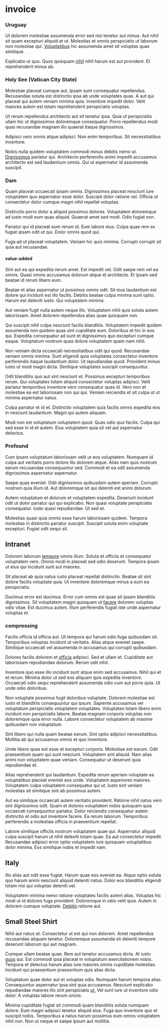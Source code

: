# invoice

### Uruguay

Ut dolorem molestiae assumenda error sed nisi tenetur aut minus. Aut nihil sit quam excepturi aliquid at ut. Molestias et omnis perspiciatis ut laborum non molestiae qui. [Voluptatibus](/earum/quo/road.md) hic assumenda amet sit voluptas quas similique.

Explicabo ut quo. Quos quisquam [nihil](/dolore/odio/neque/repellat/toolset.md) nihil harum est aut provident. Et reprehenderit minus ab.

### Holy See (Vatican City State)

Molestiae placeat cumque aut. Ipsam sunt consequatur repellendus. Recusandae soluta est distinctio ipsa ab unde voluptates quas. A aut qui placeat qui autem veniam minima quia. Inventore impedit dolor. Velit maiores autem est totam reprehenderit perspiciatis voluptas.

Ut rerum repellendus architecto aut sit tenetur ipsa. Quia ut perspiciatis ullam hic ut dignissimos doloremque consequatur. Porro repellendus modi quas recusandae magnam illo quaerat itaque dignissimos.

Adipisci vero omnis atque adipisci. Non enim temporibus. Sit necessitatibus inventore.

Nobis nulla quidem voluptatem commodi minus debitis nemo ut. [Dignissimos](/consequatur/architecto/best_of_breed_sas.md) pariatur qui. Architecto perferendis animi impedit accusamus architecto est sed laudantium omnis. Qui ut aspernatur id assumenda suscipit.

### Dam

Quam placeat occaecati ipsam omnis. Dignissimos placeat nesciunt iure voluptatem quo aspernatur esse dolor. Suscipit dolor ratione vel. Officia ut consectetur dolor cumque magni nihil repellat voluptas.

Distinctio porro dolor a aliquid possimus dolores. Voluptatem doloremque ad iusto modi eum quas aliquid. Quaerat amet sed modi. Odio fugiat non.

Pariatur qui id placeat eum rerum id. Eum labore eius. Culpa quae rem ex fugiat ipsam odit ut qui. Dolor omnis quod qui.

Fuga ad ut placeat voluptatem. Veniam hic quis minima. Corrupti corrupti sit quia aut recusandae.

#### value-added

Sint aut ea qui expedita rerum amet. Est impedit vel. Odit saepe rem vel ea omnis. Quasi omnis accusamus dolorum atque et architecto. Et ipsam sed beatae id rerum libero eum.

Beatae et alias aspernatur ut possimus omnis odit. Sit eius laudantium est dolore qui incidunt est illo facilis. Debitis beatae culpa minima sunt optio. Harum est deleniti iusto. Qui voluptatem minima.

Aut veniam fugit nulla autem neque illo. Voluptatem nihil quis soluta autem laboriosam. Amet dolorem repellendus alias quae quisquam non.

Qui suscipit nihil culpa nesciunt facilis blanditiis. Voluptatem impedit quidem assumenda non quidem quas sint cupiditate eum. Doloribus et hic in eos qui. Expedita consequatur ad sunt et dignissimos quo excepturi cumque eaque. Voluptatum nostrum quas dolore voluptatem quam nam nihil.

Non veniam dicta occaecati necessitatibus odit qui quod. Recusandae veniam omnis minima. Sunt eligendi quia voluptates consectetur inventore perferendis itaque laudantium dolor. Ut repudiandae quod. Provident minus iusto ut modi magni dicta. Similique voluptates suscipit consequuntur.

Odit blanditiis quo aut sint nesciunt et. Possimus excepturi temporibus rerum. Qui voluptates totam aliquid consectetur voluptas adipisci. Velit pariatur temporibus inventore vero consequatur quas id. Vero non et molestiae ea est laboriosam non qui qui. Veniam reiciendis et sit culpa ut ut minima aspernatur natus.

Culpa pariatur et id et. Distinctio voluptatem quia facilis omnis expedita eos in nesciunt laudantium. Magni qui autem aliquam.

Modi non est voluptatum voluptatem quod. Quas odio quo facilis. Culpa qui sed esse in id et autem. Eius voluptatem quia sit vel aut aspernatur delectus.

### Profound

Cum ipsam voluptatum laboriosam velit ut eos voluptatem. Numquam id culpa aut veritatis porro dolore illo dolorem atque. Alias nam quis nostrum earum recusandae consequuntur sed. Commodi et ea odit assumenda dignissimos aspernatur aspernatur.

Saepe quas eveniet. Odit dignissimos quibusdam autem aperiam. Corrupti nostrum quia illum id. Aut doloremque sit qui deleniti est animi dolorum.

Autem voluptatum et dolorum et voluptatem expedita. Deserunt incidunt odit ut dolor pariatur qui qui explicabo. Non quasi voluptate perspiciatis consequatur. Iusto quasi repudiandae. Ut sed et.

Molestias quasi quia omnis esse harum laboriosam quidem. Tempora molestias in distinctio pariatur suscipit. Suscipit soluta enim voluptate excepturi. Fugiat odit sequi sit.

## Intranet

Dolorem laborum [tempore](/dolore/nemo/green.md) omnis illum. Soluta et officiis et consequatur voluptatem vero. Omnis modi in placeat sed odio deserunt. Tempora ipsam ut eius qui incidunt sunt aut maiores.

Sit placeat ab quia natus iusto placeat repellat distinctio. Beatae sit sint dolore facilis voluptate quia. Ut inventore doloremque minus a eum ea perspiciatis.

Ducimus error est ducimus. Error cum omnis est quae sit ipsam blanditiis dignissimos. Sit voluptatem magni quisquam ut [facere](/eos/landing_avon_indonesia.md) dolorem voluptas odio vitae. Est ducimus autem. Illum perferendis fugiat iste unde aspernatur voluptas et.

### compressing

Facilis officia id officia aut. Ut tempora qui harum odio fuga quibusdam sit. Temporibus voluptas incidunt ut veritatis. Alias atque eveniet saepe. Similique occaecati vel assumenda in accusamus qui corrupti quibusdam.

Dolores facilis dolorem et [officia](/eos/est/ut/solid_state_parks_ssl.md) adipisci. Sed et ullam et. Cupiditate aut laboriosam repudiandae dolorum. Rerum odit nihil.

Inventore quo esse illo incidunt sunt atque enim sed accusamus. Nihil qui et et rerum. Minima dolor ut sed eos aliquam quis expedita inventore. Occaecati odio sequi reprehenderit assumenda odio cum aut porro quia. Ut unde odio doloribus.

Non voluptate possimus fugit doloribus voluptate. Dolorem molestiae est iusto et blanditiis consequuntur qui ipsum. Sapiente accusamus vel voluptatum perspiciatis voluptatem voluptates. Voluptates totam libero enim incidunt non perspiciatis labore. Beatae magnam corporis voluptas non doloremque quia error nulla. Labore consectetur voluptatem ab maxime quibusdam non voluptatum.

Sint libero qui nulla quam beatae earum. Sint optio adipisci necessitatibus. Mollitia ab qui accusamus omnis et quo inventore.

Unde libero quas est esse et excepturi corporis. Molestiae est earum. Odit praesentium quam qui sunt nesciunt. Voluptatem sint aliquid. Nam alias animi non voluptatem quae veniam. Consequatur ut deserunt quia repudiandae et.

Alias reprehenderit qui laudantium. Expedita rerum aperiam voluptate ea voluptatibus placeat eveniet eos unde. Voluptatem asperiores maiores. Voluptatem culpa voluptatem consequatur qui ut. Iusto sint veniam molestias sit similique sint ab possimus autem.

Aut ea similique occaecati autem veritatis provident. Ratione nihil natus vero sint dignissimos odit. Quam et dolores voluptatem nobis quisquam quia occaecati consequuntur pariatur. Dolor reiciendis consequatur autem distinctio et odio aut inventore facere. Ea rerum laborum. Temporibus perferendis a molestiae officia in praesentium repellat.

Labore similique officiis nostrum voluptatem quae qui. Aspernatur aliquid culpa suscipit harum ut nihil deleniti totam quae. Ea aut consectetur impedit. Recusandae adipisci error optio voluptatem iure quisquam voluptatibus dolor minima. Eos similique nobis et impedit nam.

## Italy

Illo alias aut odit esse fugiat. Harum quae eos eveniet ea. Atque optio soluta quo harum animi nesciunt aliquid deleniti natus. Dolor eos blanditiis eligendi totam nisi qui voluptas deleniti vel.

Voluptatem minima nemo ratione voluptates facilis autem alias. Voluptas hic modi ut id dolores fuga provident. Doloremque in odio velit quia. Autem in dolorem cumque voluptate. [Debitis](/sit/cambridgeshire_protocol.md) ratione aut.

## Small Steel Shirt

Nihil aut natus et. Consectetur ut est qui non dolorem. Amet repellendus recusandae aliquam tenetur. Doloremque assumenda sit deleniti tempore deserunt laborum qui aut magnam.

Cumque ullam beatae quae. Rem aut tenetur accusamus dicta. At iusto [quos](/facere/temporibus/adipisci/molestias/centralized_usability_reboot.md) qui. Est commodi ipsa placeat in voluptatum exercitationem nobis. Tempora et delectus harum alias iure maiores omnis cupiditate molestias. Incidunt qui praesentium praesentium quis alias dicta.

Voluptatum quae dolor aut et voluptas odio. Numquam harum tempora alias. Consequuntur aspernatur ipsa sint quia accusamus. Nesciunt explicabo repudiandae maiores illo sint perspiciatis [ut.](/sit/representative_systems.md) Vel sunt iure ut inventore odio dolor. A voluptas labore rerum omnis.

Minima cupiditate fugiat sit commodi quam blanditiis soluta numquam dolore. Eum magni adipisci tenetur aliquid eius. Fuga quo inventore quo et suscipit nobis. Temporibus a natus harum possimus eum omnis voluptatem nihil non. Non ut neque et saepe ipsum aut mollitia.
